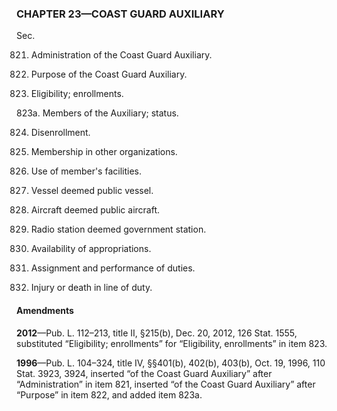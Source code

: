 ### **CHAPTER 23—COAST GUARD AUXILIARY** ###

Sec.

821. Administration of the Coast Guard Auxiliary.

822. Purpose of the Coast Guard Auxiliary.

823. Eligibility; enrollments.

823a. Members of the Auxiliary; status.

824. Disenrollment.

825. Membership in other organizations.

826. Use of member's facilities.

827. Vessel deemed public vessel.

828. Aircraft deemed public aircraft.

829. Radio station deemed government station.

830. Availability of appropriations.

831. Assignment and performance of duties.

832. Injury or death in line of duty.

#### Amendments ####

**2012**—Pub. L. 112–213, title II, §215(b), Dec. 20, 2012, 126 Stat. 1555, substituted “Eligibility; enrollments” for “Eligibility, enrollments” in item 823.

**1996**—Pub. L. 104–324, title IV, §§401(b), 402(b), 403(b), Oct. 19, 1996, 110 Stat. 3923, 3924, inserted “of the Coast Guard Auxiliary” after “Administration” in item 821, inserted “of the Coast Guard Auxiliary” after “Purpose” in item 822, and added item 823a.